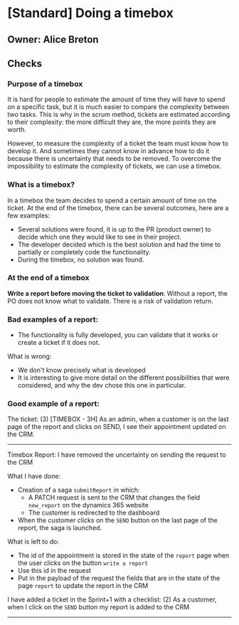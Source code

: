 # [Standard] Doing a timebox

## Owner: Alice Breton

## Checks

### Purpose of a timebox
It is hard for people to estimate the amount of time they will have to spend on a specific task, but it is much easier to compare the complexity between two tasks. This is why in the scrum method, tickets are estimated according to their complexity: the more difficult they are, the more points they are worth. 

However, to measure the complexity of a ticket the team must know how to develop it. And sometimes they cannot know in advance how to do it because there is uncertainty that needs to be removed. To overcome the impossibility to estimate the complexity of tickets, we can use a timebox.

### What is a timebox?
In a timebox the team decides to spend a certain amount of time on the ticket.
At the end of the timebox, there can be several outcomes, here are a few examples:
- Several solutions were found, it is up to the PR (product owner) to decide which one they would like to see in their project.
- The developer decided which is the best solution and had the time to partially or completely code the functionality.
- During the timebox, no solution was found.

### At the end of a timebox
**Write a report before moving the ticket to validation**: Without a report, the PO does not know what to validate. There is a risk of validation return.

### Bad examples of a report:

- The functionality is fully developed, you can validate that it works or create a ticket if it does not.

What is wrong:
  - We don't know precisely what is developed
  - It is interesting to give more detail on the different possibilities that were considered, and why the dev chose this one in particular.

### Good example of a report:

The ticket: (3) [TIMEBOX - 3H] As an admin, when a customer is on the last page of the report and clicks on SEND, I see their appointment updated on the CRM.


---
Timebox Report:
I have removed the uncertainty on sending the request to the CRM

What I have done:

  - Creation of a saga `submitReport` in which:
    - A PATCH request is sent to the CRM that changes the field `new_report` on the dynamics 365 website
    - The customer is redirected to the dashboard
  - When the customer clicks on the `SEND` button on the last page of the report, the saga is launched.

What is left to do:

  - The id of the appointment is stored in the state of the `report` page when the user clicks on the button `write a report`
  - Use this id in the request
  - Put in the payload of the request the fields that are in the state of the page `report` to update the report in the CRM

I have added a ticket in the Sprint+1 with a checklist: (2) As a customer, when I click on the `SEND` button my report is added to the CRM

---



